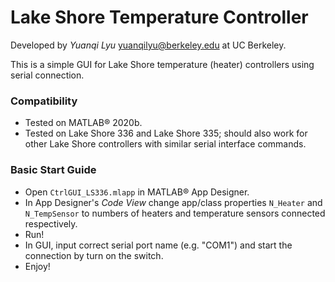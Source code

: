 # Lake Shore Temperature Controller

Developed by *Yuanqi Lyu* <yuanqilyu@berkeley.edu> at UC Berkeley.

This is a simple GUI for Lake Shore temperature (heater) controllers using serial connection.

### Compatibility
* Tested on MATLAB&reg; 2020b.
* Tested on Lake Shore 336 and Lake Shore 335; should also work for other Lake Shore controllers with similar serial interface commands.

### Basic Start Guide
* Open `CtrlGUI_LS336.mlapp` in MATLAB&reg; App Designer.
* In App Designer's *Code View* change app/class properties `N_Heater` and `N_TempSensor` to numbers of heaters and temperature sensors connected respectively.
* Run!
* In GUI, input correct serial port name (e.g. "COM1") and start the connection by turn on the switch.
* Enjoy!
